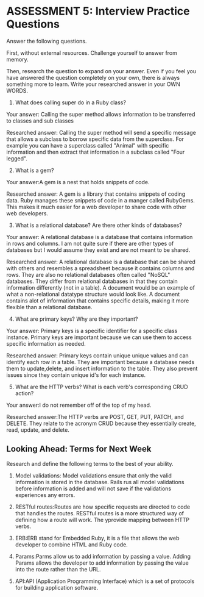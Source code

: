 # ASSESSMENT 5: Interview Practice Questions

Answer the following questions.

First, without external resources. Challenge yourself to answer from memory.

Then, research the question to expand on your answer. Even if you feel you have answered the question completely on your own, there is always something more to learn. Write your researched answer in your OWN WORDS.

1. What does calling super do in a Ruby class?

Your answer: Calling the super method allows information to be transferred to classes and sub classes

Researched answer: Calling the super method will send a specific message that allows a subclass to borrow specific data from the superclass. For example you can have a superclass called "Animal" with specific information and then extract that information in a subclass called "Four legged".

2. What is a gem?

Your answer:A gem is a nest that holds snippets of code.

Researched answer: A gem is a library that contains snippets of coding data. Ruby manages these snippets of code in a manger called RubyGems. This makes it much easier for a web developer to share code with other web developers.

3. What is a relational database? Are there other kinds of databases?

Your answer: A relational database is a database that contains information in rows and columns. I am not quite sure if there are other types of databases but I would assume they exist and are not meant to be shared.

Researched answer: A relational database is a database that can be shared with others and resembles a spreadsheet because it contains columns and rows. They are also no relational databases often called "NoSQL" databases. They differ from relational databases in that they contain information differently (not in a table). A document would be an example of what a non-relational datatype structure would look like. A document contains alot of information that contains specific details, making it more flexible than a relational database. 

4. What are primary keys? Why are they important?

Your answer: Primary keys is a specific identifier for a specific class instance. Primary keys are important because we can use them to access specific information as needed.

Researched answer: Primary keys contain unique unique values and can identify each row in a table. They are important because a database needs them to update,delete, and insert information to the table. They also prevent issues since they contain unique id's for each instance.

5. What are the HTTP verbs? What is each verb's corresponding CRUD action?

Your answer:I do not remember off of the top of my head. 

Researched answer:The HTTP verbs are POST, GET, PUT, PATCH, and DELETE. They relate to the acronym CRUD because they essentially create, read, update, and delete. 

## Looking Ahead: Terms for Next Week

Research and define the following terms to the best of your ability.

1. Model validations: Model validations ensure that only the valid information is stored in the database. Rails rus all model validations before information is added and will not save if the validations experiences any errors.

2. RESTful routes:Routes are how specific requests are directed to code that handles the routes. RESTful routes is a more structured way of defining how a route will work. The yprovide mapping between HTTP verbs.

3. ERB:ERB stand for Embedded Ruby, it is a file that allows the web developer to combine HTML and Ruby code.

4. Params:Parms allow us to add information by passing a value. Adding Params allows the developer to add information by passing the value into the route rather than the URL.

5. API:API (Application Programming Interface) which is a set of protocols for building application software.

